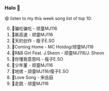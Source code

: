 

### Halo 👋

😄 listen to my this week song list of top 10:

0. 🌈骗吃骗吃 - 顽童MJ116
1. 🌈飙高速 - 顽童MJ116
2. 🌈天的创作 - 瘦子E.SO
3. 🌈Coming Home - MC Hotdog/顽童MJ116
4. 🌈R&B Girl Feat. J.Sheon - 顽童MJ116/J. Sheon
5. 🌈你懂我意思吗 - 瘦子E.SO
6. 🌈少年董  - 顽童MJ116
7. 🌈地痞 - 顽童MJ116/瘦子E.SO
8. 🌈Love Song - 宋岳庭
9. 🌈走跳 - 顽童MJ116

